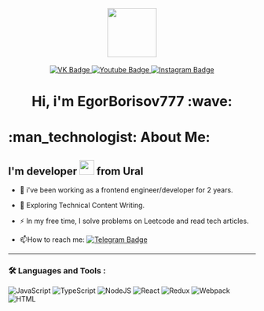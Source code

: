 <div id="header" align="center">
  <img src="https://media.giphy.com/media/M9gbBd9nbDrOTu1Mqx/giphy.gif" width="100"/>
</div>
<br>
<div id="badges" align="center">
  <a href='https://vk.com/id87166741'>
  <img src="https://img.shields.io/badge/VK-blue?style=for-the-badge&logo=VK&logoColor=white" alt="VK Badge"/>  
  </a>
  <a href='UCyRTomWZDWMUWPoHteLdRHw'>
  <img src="https://img.shields.io/badge/YouTube-red?style=for-the-badge&logo=youtube&logoColor=white" alt="Youtube Badge"/>  
  </a>
  <a href='https://instagram.com/borisovegor_?igshid=dDJnN2ZiOG9tNHh2&utm_source=qr'>
  <img src="https://img.shields.io/badge/Instagram-pink?style=for-the-badge&logo=Instagram&logoColor=white" alt="Instagram Badge"/>  
  </a>
  <br>
  <img src="https://komarev.com/ghpvc/?username=EgorBorisov777&style=flat-square&color=blue" alt=""/>
<h1>
  Hi, i'm EgorBorisov777 :wave:
</h1>
  
</div>
<h1>
 :man_technologist: About Me:    
</h1>
 <h2>
   I'm developer <img src="https://media.giphy.com/media/LqbBfKqnrvFkI/giphy.gif" width="30"/> from Ural
 </h2>
 
-  :telescope: i've been working as a frontend engineer/developer for 2 years.

- :seedling: Exploring Technical Content Writing.

- :zap: In my free time, I solve problems on Leetcode and read tech articles.

- :mailbox:How to reach me: [![Telegram Badge](https://img.shields.io/badge/-@Egoryshka777-blue?style=flat&logo=Telegram&logoColor=white)]((https://web.telegram.org/)https://web.telegram.org)

---


### :hammer_and_wrench: Languages and Tools :
![JavaScript](https://img.shields.io/badge/JavaScript-F7DF1E?style=for-the-badge&logo=javascript&logoColor=black)
![TypeScript](https://img.shields.io/badge/TypeSctipt-316192?style=for-the-badge&logo=typescript&logoColor=white)
![NodeJS](https://img.shields.io/badge/node.js-6DA55F?style=for-the-badge&logo=node.js&logoColor=white)
![React](https://img.shields.io/badge/react-%2320232a.svg?style=for-the-badge&logo=react&logoColor=%2361DAFB)
![Redux](https://img.shields.io/badge/redux-%23593d88.svg?style=for-the-badge&logo=redux&logoColor=white)
![Webpack](https://img.shields.io/badge/webpack-%238DD6F9.svg?style=for-the-badge&logo=webpack&logoColor=black)
![HTML](https://img.shields.io/badge/HTML-%238DD6F9.svg?style=for-the-badge&logo=HTML&logoColor=black)


